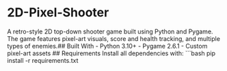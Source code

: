 # 2D-Pixel-Shooter
A retro-style 2D top-down shooter game built using Python and Pygame. The game features pixel-art visuals, score and health tracking, and multiple types of enemies.##  Built With  - Python 3.10+ - Pygame 2.6.1 - Custom pixel-art assets  ## Requirements  Install all dependencies with:  ```bash pip install -r requirements.txt
